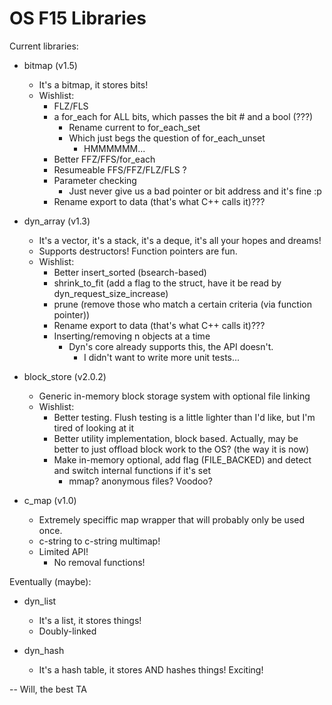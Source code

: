 # OS F15 Libraries
Current libraries:
- bitmap (v1.5)
	- It's a bitmap, it stores bits!
	- Wishlist:
		- FLZ/FLS
		- a for_each for ALL bits, which passes the bit # and a bool (???)
			- Rename current to for_each_set
			- Which just begs the question of for_each_unset
				- HMMMMMM...
		- Better FFZ/FFS/for_each
		- Resumeable FFS/FFZ/FLZ/FLS ?
		- Parameter checking
			- Just never give us a bad pointer or bit address and it's fine :p
		- Rename export to data (that's what C++ calls it)???

- dyn_array (v1.3)
	- It's a vector, it's a stack, it's a deque, it's all your hopes and dreams!
	- Supports destructors! Function pointers are fun.
	- Wishlist:
		- Better insert_sorted (bsearch-based)
		- shrink_to_fit (add a flag to the struct, have it be read by dyn_request_size_increase)
		- prune (remove those who match a certain criteria (via function pointer))
		- Rename export to data (that's what C++ calls it)???
		- Inserting/removing n objects at a time
		    - Dyn's core already supports this, the API doesn't.
		    	- I didn't want to write more unit tests...

- block_store (v2.0.2)
	- Generic in-memory block storage system with optional file linking
	- Wishlist:
		- Better testing. Flush testing is a little lighter than I'd like, but I'm tired of looking at it
		- Better utility implementation, block based. Actually, may be better to just offload block work to the OS? (the way it is now)
		- Make in-memory optional, add flag (FILE_BACKED) and detect and switch internal functions if it's set
			- mmap? anonymous files? Voodoo?
- c_map (v1.0)
    - Extremely speciffic map wrapper that will probably only be used once.
    - c-string to c-string multimap!
    - Limited API!
        - No removal functions!

Eventually (maybe):
- dyn_list
	- It's a list, it stores things!
	- Doubly-linked

- dyn_hash
	- It's a hash table, it stores AND hashes things! Exciting!

-- Will, the best TA
